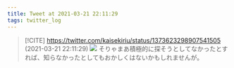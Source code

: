 ```yaml
---
title: Tweet at 2021-03-21 22:11:29
tags: twitter_log
---
```


> [!CITE] https://twitter.com/kaisekiriu/status/1373623298907541505 (2021-03-21 22:11:29)
> ![](https://twitter.com/kaisekiriu/status/1373623298907541505)
> そりゃまあ積極的に探そうとしてなかったとすれば、知らなかったとしてもおかしくはないかもしれませんが。
